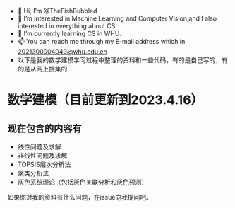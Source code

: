 - 👋 Hi, I’m @TheFishBubbled
- 👀 I’m interested in Machine Learning and Computer Vision,and I also interested in everything about CS.
- 🌱 I’m currently learning CS in WHU.
- 📫 You can reach me through my E-mail address which in 2021300004049@whu.edu.en
- 以下是我的数学建模学习过程中整理的资料和一些代码，有的是自己写的，有的是从网上搜集的

# 数学建模（目前更新到2023.4.16）

## 现在包含的内容有
- 线性问题及求解
- 非线性问题及求解
- TOPSIS层次分析法
- 聚类分析法
- 灰色系统理论（包括灰色关联分析和灰色预测）

如果你对我的资料有什么问题，在issue向我提问吧。
<!---
TheFishBubbled/TheFishBubbled is a ✨ special ✨ repository because its `README.md` (this file) appears on your GitHub profile.
You can click the Preview link to take a look at your changes.
--->
